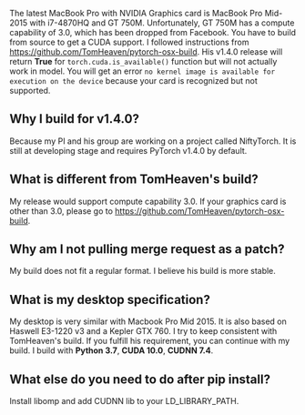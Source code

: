 The latest MacBook Pro with NVIDIA Graphics card is MacBook Pro Mid-2015 with i7-4870HQ and GT 750M. Unfortunately, GT 750M has a compute capability of 3.0, which has been dropped from Facebook. You have to build from source to get a CUDA support. I followed instructions from https://github.com/TomHeaven/pytorch-osx-build. His v1.4.0 release will return **True** for ```torch.cuda.is_available()``` function but will not actually work in model. You will get an error ```no kernel image is available for execution on the device``` because your card is recognized but not supported.

## Why I build for v1.4.0?
Because my PI and his group are working on a project called NiftyTorch. It is still at developing stage and requires PyTorch v1.4.0 by default.

## What is different from TomHeaven's build?
My release would support compute capability 3.0. If your graphics card is other than 3.0, please go to https://github.com/TomHeaven/pytorch-osx-build.

## Why am I not pulling merge request as a patch?
My build does not fit a regular format. I believe his build is more stable.

## What is my desktop specification?
My desktop is very similar with Macbook Pro Mid 2015. It is also based on Haswell E3-1220 v3 and a Kepler GTX 760. I try to keep consistent with TomHeaven's build. If you fulfill his requirement, you can continue with my build. I build with **Python 3.7**, **CUDA 10.0**, **CUDNN 7.4**.

## What else do you need to do after pip install?
Install libomp and add CUDNN lib to your LD_LIBRARY_PATH.
